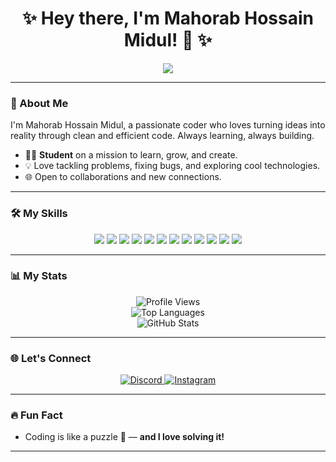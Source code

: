<h1 align="center">✨ Hey there, I'm Mahorab Hossain Midul! 👋 ✨</h1>
<p align="center">
    <img src="https://readme-typing-svg.herokuapp.com?font=Fira+Code&size=22&duration=4000&pause=1000&color=8A2BE2&center=true&vCenter=true&width=440&lines=Student+%7C+Learner+%7C+Explorer;Loving+the+journey+of+coding+%F0%9F%92%BB;Always+building+something+new+%F0%9F%94%A7">
</p>

---

### 🌟 About Me
<p>I'm Mahorab Hossain Midul, a passionate coder who loves turning ideas into reality through clean and efficient code. Always learning, always building.</p>

- 👨‍🎓 **Student** on a mission to learn, grow, and create.
- 💡 Love tackling problems, fixing bugs, and exploring cool technologies.
- 🌐 Open to collaborations and new connections.

---

### 🛠 My Skills

<p align="center">
    <img src="https://img.shields.io/badge/Code-JavaScript-F7DF1E?style=for-the-badge&logo=javascript&logoColor=black"/>
    <img src="https://img.shields.io/badge/Code-TypeScript-3178C6?style=for-the-badge&logo=typescript&logoColor=white"/>
    <img src="https://img.shields.io/badge/Database-MongoDB-47A248?style=for-the-badge&logo=mongodb&logoColor=white"/>
    <img src="https://img.shields.io/badge/Markup-HTML5-E34F26?style=for-the-badge&logo=html5&logoColor=white"/>
    <img src="https://img.shields.io/badge/Backend-Node.js-339933?style=for-the-badge&logo=nodedotjs&logoColor=white"/>
    <img src="https://img.shields.io/badge/Version%20Control-Git-F05032?style=for-the-badge&logo=git&logoColor=white"/>
    <img src="https://img.shields.io/badge/Containerization-Docker-2496ED?style=for-the-badge&logo=docker&logoColor=white"/>
    <img src="https://img.shields.io/badge/Framework-React-61DAFB?style=for-the-badge&logo=react&logoColor=black"/>
    <img src="https://img.shields.io/badge/Framework-Next.js-000000?style=for-the-badge&logo=nextdotjs&logoColor=white"/>
    <img src="https://img.shields.io/badge/Library-Discord.js-5865F2?style=for-the-badge&logo=discord&logoColor=white"/>
    <img src="https://img.shields.io/badge/AI-OpenAI-412991?style=for-the-badge&logo=openai&logoColor=white"/>
    <img src="https://img.shields.io/badge/Tools-VS_Code-007ACC?style=for-the-badge&logo=visualstudiocode&logoColor=white"/>
</p>

---

### 📊 My Stats

<p align="center">
    <img src="https://komarev.com/ghpvc/?username=mahorabhossainmidul&color=blueviolet&style=flat-square" alt="Profile Views"/>
    <br>
    <img src="https://github-readme-stats.vercel.app/api/top-langs/?username=mahorabhossainmidul&layout=compact&theme=gruvbox&langs_count=8" alt="Top Languages"/>
    <br>
    <img src="https://github-readme-stats.vercel.app/api?username=mahorabhossainmidul&show_icons=true&theme=gruvbox&hide_border=true" alt="GitHub Stats"/>
</p>

---

### 🌐 Let's Connect

<p align="center">
    <a href="https://discord.com/users/948807824446742568/" target="_blank">
        <img src="https://img.shields.io/badge/Discord-7289DA?style=for-the-badge&logo=discord&logoColor=white" alt="Discord"/>
    </a>
    <a href="https://www.instagram.com/jasonmidul/profilecard/?igsh=MXJ0YnhqODR5MWR4cQ==" target="_blank">
        <img src="https://img.shields.io/badge/Instagram-E4405F?style=for-the-badge&logo=instagram&logoColor=white" alt="Instagram"/>
    </a>
</p>

---

### 🔥 Fun Fact

- Coding is like a puzzle 🎯 — **and I love solving it!**

---

<!--
**jasonmidul/jasonmidul** is a ✨ _special_ ✨ repository because its `README.md` (this file) appears on your GitHub profile.
-->
